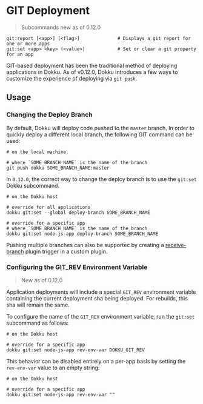 # GIT Deployment

> Subcommands new as of 0.12.0

```
git:report [<app>] [<flag>]              # Displays a git report for one or more apps
git:set <app> <key> (<value>)            # Set or clear a git property for an app
```

GIT-based deployment has been the traditional method of deploying applications in Dokku. As of v0.12.0, Dokku introduces a few ways to customize the experience of deploying via `git push`.

## Usage

### Changing the Deploy Branch

By default, Dokku will deploy code pushed to the `master` branch. In order to quickly deploy a different local branch, the following GIT command can be used:

```shell
# on the local machine

# where `SOME_BRANCH_NAME` is the name of the branch
git push dokku SOME_BRANCH_NAME:master
```

In `0.12.0`, the correct way to change the deploy branch is to use the `git:set` Dokku subcommand.

```shell
# on the Dokku host

# override for all applications
dokku git:set --global deploy-branch SOME_BRANCH_NAME

# override for a specific app
# where `SOME_BRANCH_NAME` is the name of the branch
dokku git:set node-js-app deploy-branch SOME_BRANCH_NAME
```

Pushing multiple branches can also be supportec by creating a [receive-branch](/docs/development/plugin-triggers.md#receive-branch) plugin trigger in a custom plugin.

### Configuring the GIT_REV Environment Variable

> New as of 0.12.0

Application deployments will include a special `GIT_REV` environment variable containing the current deployment sha being deployed. For rebuilds, this sha will remain the same.

To configure the name of the `GIT_REV` environment variable, run the `git:set` subcommand as follows:

```shell
# on the Dokku host

# override for a specific app
dokku git:set node-js-app rev-env-var DOKKU_GIT_REV
```

This behavior can be disabled entirely on a per-app basis by setting the `rev-env-var` value to an empty string:

```shell
# on the Dokku host

# override for a specific app
dokku git:set node-js-app rev-env-var ""
```
